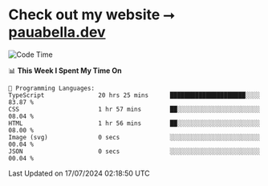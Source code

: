 # Check out my website ⭢ [pauabella.dev](https://pauabella.dev)

<!--START_SECTION:waka-->
![Code Time](http://img.shields.io/badge/Code%20Time-3%2C572%20hrs%2017%20mins-blue)

📊 **This Week I Spent My Time On** 

```text
💬 Programming Languages: 
TypeScript               20 hrs 25 mins      █████████████████████░░░░   83.87 % 
CSS                      1 hr 57 mins        ██░░░░░░░░░░░░░░░░░░░░░░░   08.04 % 
HTML                     1 hr 56 mins        ██░░░░░░░░░░░░░░░░░░░░░░░   08.00 % 
Image (svg)              0 secs              ░░░░░░░░░░░░░░░░░░░░░░░░░   00.04 % 
JSON                     0 secs              ░░░░░░░░░░░░░░░░░░░░░░░░░   00.04 % 
```


 Last Updated on 17/07/2024 02:18:50 UTC
<!--END_SECTION:waka-->
